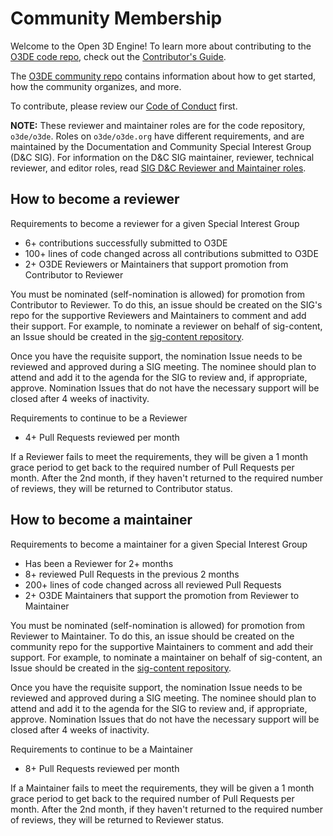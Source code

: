# Community Membership

Welcome to the Open 3D Engine! To learn more about contributing to the [O3DE code repo](README.md), check out the [Contributor's Guide](https://github.com/o3de/community/blob/main/CONTRIBUTING.md).

The [O3DE community repo](https://github.com/o3de/community) contains information about how to get started, how the community organizes, and more.

To contribute, please review our [Code of Conduct](https://github.com/o3de/o3de/blob/development/CODE_OF_CONDUCT.md) first. 

**NOTE:** These reviewer and maintainer roles are for the code repository, `o3de/o3de`. Roles on `o3de/o3de.org` have different requirements, and are maintained by the Documentation and Community Special Interest Group (D&C SIG). For information on the D&C SIG maintainer, reviewer, technical reviewer, and editor roles, read [SIG D&C Reviewer and Maintainer roles](https://github.com/o3de/sig-docs-community/blob/main/governance/reviewers-maintainers.md).


## How to become a reviewer

Requirements to become a reviewer for a given Special Interest Group
* 6+ contributions successfully submitted to O3DE
* 100+ lines of code changed across all contributions submitted to O3DE
* 2+ O3DE Reviewers or Maintainers that support promotion from Contributor to Reviewer

You must be nominated (self-nomination is allowed) for promotion from Contributor to Reviewer.
To do this, an issue should be created on the SIG's repo for the supportive Reviewers and Maintainers to comment and add their support. For example, to nominate a reviewer on behalf of sig-content, an Issue should be created in the [sig-content repository](https://github.com/o3de/sig-content/issues/new/choose).

Once you have the requisite support, the nomination Issue needs to be reviewed and approved during a SIG meeting.  The nominee should plan to attend and add it to the agenda for the SIG to review and, if appropriate, approve.
Nomination Issues that do not have the necessary support will be closed after 4 weeks of inactivity.

Requirements to continue to be a Reviewer
* 4+ Pull Requests reviewed per month

If a Reviewer fails to meet the requirements, they will be given a 1 month grace period to get back to the required number of Pull Requests per month.  After the 2nd month, if they haven't returned to the required number of reviews, they will be returned to Contributor status.

## How to become a maintainer

Requirements to become a maintainer for a given Special Interest Group
* Has been a Reviewer for 2+ months
* 8+ reviewed Pull Requests in the previous 2 months
* 200+ lines of code changed across all reviewed Pull Requests
* 2+ O3DE Maintainers that support the promotion from Reviewer to Maintainer

You must be nominated (self-nomination is allowed) for promotion from Reviewer to Maintainer.
To do this, an issue should be created on the community repo for the supportive Maintainers to comment and add their support. For example, to nominate a maintainer on behalf of sig-content, an Issue should be created in the [sig-content repository](https://github.com/o3de/sig-content/issues/new/choose).

Once you have the requisite support, the nomination Issue needs to be reviewed and approved during a SIG meeting.  The nominee should plan to attend and add it to the agenda for the SIG to review and, if appropriate, approve.
Nomination Issues that do not have the necessary support will be closed after 4 weeks of inactivity.

Requirements to continue to be a Maintainer
* 8+ Pull Requests reviewed per month

If a Maintainer fails to meet the requirements, they will be given a 1 month grace period to get back to the required number of Pull Requests per month.  After the 2nd month, if they haven't returned to the required number of reviews, they will be returned to Reviewer status.
